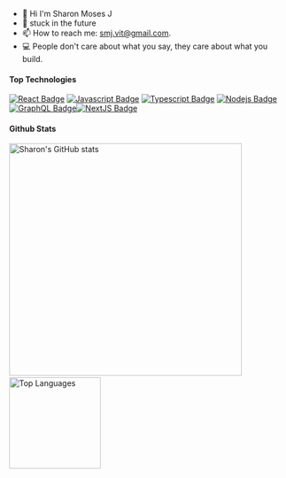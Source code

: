 

<!-- TODO: Add last video link -->

- 🔭 Hi I'm Sharon Moses J
- 🤔 stuck in the future 
- 📫 How to reach me: smj.vit@gmail.com.
- :computer: People don't care about what you say, they care about what you build.

#### Top Technologies

<!-- TODO: Make technologies links takes you to repositories -->

[![React Badge](https://img.shields.io/badge/-React-61DBFB?style=for-the-badge&labelColor=black&logo=react&logoColor=61DBFB)](#) [![Javascript Badge](https://img.shields.io/badge/-Javascript-F0DB4F?style=for-the-badge&labelColor=black&logo=javascript&logoColor=F0DB4F)](#) [![Typescript Badge](https://img.shields.io/badge/-Typescript-007acc?style=for-the-badge&labelColor=black&logo=typescript&logoColor=007acc)](#) [![Nodejs Badge](https://img.shields.io/badge/-Nodejs-3C873A?style=for-the-badge&labelColor=black&logo=node.js&logoColor=3C873A)](#) [![GraphQL Badge](https://img.shields.io/badge/-GraphQl-e535ab?style=for-the-badge&labelColor=black&logo=node.js&logoColor=e535ab)](#)[![NextJS Badge](https://img.shields.io/badge/-NextJS-e535ab?style=for-the-badge&labelColor=black&logo=node.js&logoColor=e535ab)](#)


<!-- #### Profile Visits 

![visitors](https://visitor-badge.glitch.me/badge?page_id=sharonjmoses.sharonjmoses)

<details>

</details> -->


#### Github Stats


<div align="center">
    <p align="left">
      <img src="https://github-readme-stats.vercel.app/api?username=sharonjmoses&show_icons=true&theme=dark&include_all_commits=true&count_private=true" alt="Sharon's GitHub stats" width="420"/>&nbsp;<img src="https://github-readme-stats.vercel.app/api/top-langs/?username=sharonjmoses&layout=compact&theme=dark&langs_count=7&hide=processing&" alt="Top Languages" height="165">
    </p>
</div>
